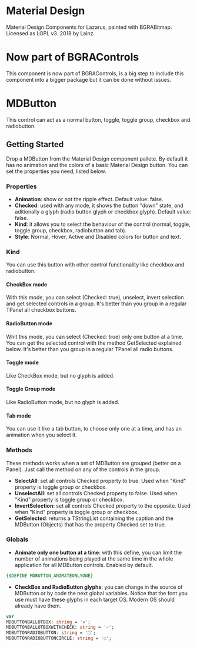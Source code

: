 # Material Design
Material Design Components for Lazarus, painted with BGRABitmap. Licensed as LGPL v3. 2018 by Lainz.

# Now part of BGRAControls
This component is now part of BGRAControls, is a big step to include this component into a bigger package but it can be done without issues.

# MDButton
This control can act as a normal button, toggle, toggle group, checkbox and radiobutton.

## Getting Started
Drop a MDButton from the Material Design component pallete. By default it has no animation and the colors of a basic Material Design button. You can set the properties you need, listed below.

### Properties
* **Animation**: show or not the ripple effect. Default value: false.
* **Checked**: used with any mode, it shows the button "down" state, and aditionally a glyph (radio button glyph or checkbox glyph). Default value: false.
* **Kind**: it allows you to select the behaviour of the control (normal, toggle, toggle group, checkbox, radiobutton and tab).
* **Style**: Normal, Hover, Active and Disabled colors for button and text.

### Kind
You can use this button with other control functionality like checkbox and radiobutton.

#### CheckBox mode
With this mode, you can select (Checked: true), unselect, invert selection and get selected controls in a group. It's better than you group in a regular TPanel all checkbox buttons.

#### RadioButton mode
Whit this mode, you can select (Checked: true) only one button at a time. You can get the selected control with the method GetSelected explained below. It's better than you group in a regular TPanel all radio buttons.

#### Toggle mode
Like CheckBox mode, but no glyph is added.

#### Toggle Group mode
Like RadioButton mode, but no glyph is added.

#### Tab mode
You can use it like a tab button, to choose only one at a time, and has an animation when you select it.

### Methods
These methods works when a set of MDButton are grouped (better on a Panel). Just call the method on any of the controls in the group.
* **SelectAll**: set all controls Checked property to true. Used when "Kind" property is toggle group or checkbox.
* **UnselectAll**: set all controls Checked property to false. Used when "Kind" property is toggle group or checkbox.
* **InvertSelection**: set all controls Checked property to the opposite. Used when "Kind" property is toggle group or checkbox.
* **GetSelected**: returns a TStringList containing the caption and the MDButton (Objects) that has the property Checked set to true.

### Globals
* **Animate only one button at a time**: with this define, you can limit the number of animations being played at the same time in the whole application for all MDButton controls. Enabled by default.
```pascal
{$DEFINE MDBUTTON_ANIMATEONLYONE} 
```
* **CheckBox and RadioButton glyphs**: you can change in the source of MDButton or by code the next global variables. Notice that the font you use must have these glyphs in each target OS. Modern OS should already have them.
```pascal
var
MDBUTTONBALLOTBOX: string = '✗';
MDBUTTONBALLOTBOXWITHCHECK: string = '✓';
MDBUTTONRADIOBUTTON: string = '🔘';
MDBUTTONRADIOBUTTONCIRCLE: string = '◯';
```
